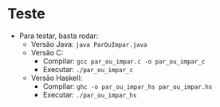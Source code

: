 # Teste

* Para testar, basta rodar:
    * Versão Java: `java ParOuImpar.java`
    * Versão C: 
        * Compilar: `gcc par_ou_impar.c -o par_ou_impar_c`
        * Executar: `./par_ou_impar_c`
    * Versão Haskell:
        * Compilar: `ghc -o par_ou_impar_hs par_ou_impar.hs`
        * Executar: `./par_ou_impar_hs`